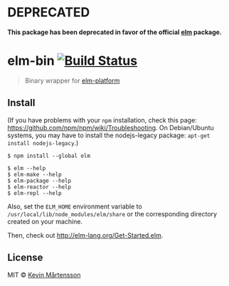 # DEPRECATED

**This package has been deprecated in favor of the official [elm](https://www.npmjs.com/package/elm) package.**

# elm-bin [![Build Status](https://travis-ci.org/kevva/elm-bin.svg?branch=master)](http://travis-ci.org/kevva/elm-bin)

> Binary wrapper for [elm-platform](https://github.com/elm-lang/elm-platform)


## Install

(If you have problems with your `npm` installation, check this page: https://github.com/npm/npm/wiki/Troubleshooting. On Debian/Ubuntu systems, you may have to install the nodejs-legacy package: `apt-get install nodejs-legacy`.)

```
$ npm install --global elm
```

```
$ elm --help
$ elm-make --help
$ elm-package --help
$ elm-reactor --help
$ elm-repl --help
```

Also, set the `ELM_HOME` environment variable to `/usr/local/lib/node_modules/elm/share` or the corresponding directory created on your machine.

Then, check out http://elm-lang.org/Get-Started.elm.

## License

MIT © [Kevin Mårtensson](https://github.com/kevva)
